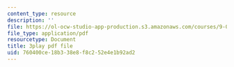 ```yaml
---
content_type: resource
description: ''
file: https://ol-ocw-studio-app-production.s3.amazonaws.com/courses/9-04-sensory-systems-fall-2013/760400ce18b338e8f8c252e4e1b92ad2_XTuXlXav78.pdf
file_type: application/pdf
resourcetype: Document
title: 3play pdf file
uid: 760400ce-18b3-38e8-f8c2-52e4e1b92ad2
---
```


